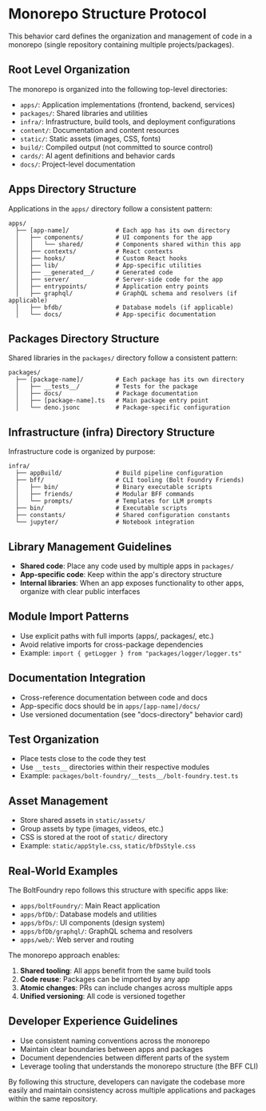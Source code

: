 # Monorepo Structure Protocol

This behavior card defines the organization and management of code in a monorepo
(single repository containing multiple projects/packages).

## Root Level Organization

The monorepo is organized into the following top-level directories:

- `apps/`: Application implementations (frontend, backend, services)
- `packages/`: Shared libraries and utilities
- `infra/`: Infrastructure, build tools, and deployment configurations
- `content/`: Documentation and content resources
- `static/`: Static assets (images, CSS, fonts)
- `build/`: Compiled output (not committed to source control)
- `cards/`: AI agent definitions and behavior cards
- `docs/`: Project-level documentation

## Apps Directory Structure

Applications in the `apps/` directory follow a consistent pattern:

```
apps/
  ├── [app-name]/             # Each app has its own directory
  │   ├── components/         # UI components for the app
  │   │   └── shared/         # Components shared within this app
  │   ├── contexts/           # React contexts
  │   ├── hooks/              # Custom React hooks
  │   ├── lib/                # App-specific utilities
  │   ├── __generated__/      # Generated code
  │   ├── server/             # Server-side code for the app
  │   ├── entrypoints/        # Application entry points
  │   ├── graphql/            # GraphQL schema and resolvers (if applicable)
  │   ├── bfdb/               # Database models (if applicable)
  │   └── docs/               # App-specific documentation
```

## Packages Directory Structure

Shared libraries in the `packages/` directory follow a consistent pattern:

```
packages/
  ├── [package-name]/         # Each package has its own directory
  │   ├── __tests__/          # Tests for the package
  │   ├── docs/               # Package documentation
  │   ├── [package-name].ts   # Main package entry point
  │   └── deno.jsonc          # Package-specific configuration
```

## Infrastructure (infra) Directory Structure

Infrastructure code is organized by purpose:

```
infra/
  ├── appBuild/               # Build pipeline configuration
  ├── bff/                    # CLI tooling (Bolt Foundry Friends)
  │   ├── bin/                # Binary executable scripts
  │   ├── friends/            # Modular BFF commands
  │   └── prompts/            # Templates for LLM prompts
  ├── bin/                    # Executable scripts
  ├── constants/              # Shared configuration constants
  └── jupyter/                # Notebook integration
```

## Library Management Guidelines

- **Shared code**: Place any code used by multiple apps in `packages/`
- **App-specific code**: Keep within the app's directory structure
- **Internal libraries**: When an app exposes functionality to other apps,
  organize with clear public interfaces

## Module Import Patterns

- Use explicit paths with full imports (apps/, packages/, etc.)
- Avoid relative imports for cross-package dependencies
- Example: `import { getLogger } from "packages/logger/logger.ts"`

## Documentation Integration

- Cross-reference documentation between code and docs
- App-specific docs should be in `apps/[app-name]/docs/`
- Use versioned documentation (see "docs-directory" behavior card)

## Test Organization

- Place tests close to the code they test
- Use `__tests__` directories within their respective modules
- Example: `packages/bolt-foundry/__tests__/bolt-foundry.test.ts`

## Asset Management

- Store shared assets in `static/assets/`
- Group assets by type (images, videos, etc.)
- CSS is stored at the root of `static/` directory
- Example: `static/appStyle.css`, `static/bfDsStyle.css`

## Real-World Examples

The BoltFoundry repo follows this structure with specific apps like:

- `apps/boltFoundry/`: Main React application
- `apps/bfDb/`: Database models and utilities
- `apps/bfDs/`: UI components (design system)
- `apps/bfDb/graphql/`: GraphQL schema and resolvers
- `apps/web/`: Web server and routing

The monorepo approach enables:

1. **Shared tooling**: All apps benefit from the same build tools
2. **Code reuse**: Packages can be imported by any app
3. **Atomic changes**: PRs can include changes across multiple apps
4. **Unified versioning**: All code is versioned together

## Developer Experience Guidelines

- Use consistent naming conventions across the monorepo
- Maintain clear boundaries between apps and packages
- Document dependencies between different parts of the system
- Leverage tooling that understands the monorepo structure (the BFF CLI)

By following this structure, developers can navigate the codebase more easily
and maintain consistency across multiple applications and packages within the
same repository.

